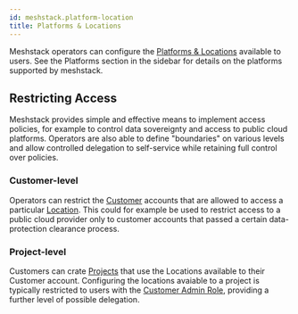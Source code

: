 ```yaml
---
id: meshstack.platform-location
title: Platforms & Locations
---
```


Meshstack operators can configure the [Platforms & Locations](meshcloud.platform-location.md) available to
users. See the Platforms section in the sidebar for details on the platforms supported by meshstack.

## Restricting Access

Meshstack provides simple and effective means to implement access policies, for example to control data
sovereignty and access to public cloud platforms. Operators are also able to define "boundaries" on various
levels and allow controlled delegation to self-service while retaining full control over policies.

### Customer-level

Operators can restrict the [Customer](meshcloud.customer.md) accounts that are allowed to access a particular [Location](meshcloud.platform-location.md). This could for example be used to restrict access to a public cloud
provider only to customer accounts that passed a certain data-protection clearance process.

### Project-level

Customers can crate [Projects](meshcloud.project.md) that use the Locations available to their Customer account.
Configuring the locations avaiable to a project is typically restricted to users with the [Customer Admin Role](meshcloud.roles.md), providing a further level of possible delegation.
